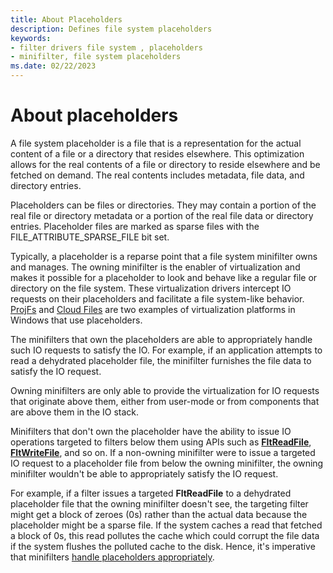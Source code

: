 ```yaml
---
title: About Placeholders
description: Defines file system placeholders
keywords:
- filter drivers file system , placeholders
- minifilter, file system placeholders
ms.date: 02/22/2023
---
```


# About placeholders

A file system placeholder is a file that is a representation for the actual content of a file or a directory that resides elsewhere. This optimization allows for the real contents of a file or directory to reside elsewhere and be fetched on demand. The real contents includes metadata, file data, and directory entries.

Placeholders can be files or directories. They may contain a portion of the real file or directory metadata or a portion of the real file data or directory entries. Placeholder files are marked as sparse files with the FILE_ATTRIBUTE_SPARSE_FILE bit set.  

Typically, a placeholder is a reparse point that a file system minifilter owns and manages. The owning minifilter is the enabler of virtualization and makes it possible for a placeholder to look and behave like a regular file or directory on the file system. These virtualization drivers intercept IO requests on their placeholders and facilitate a file system-like behavior.  [ProjFs](/windows/win32/projfs/projected-file-system) and [Cloud Files](/windows/win32/cfapi/cloud-files-api-portal) are two examples of virtualization platforms in Windows that use placeholders.  

The minifilters that own the placeholders are able to appropriately handle such IO requests to satisfy the IO. For example, if an application attempts to read a dehydrated placeholder file, the minifilter furnishes the file data to satisfy the IO request.

Owning minifilters are only able to provide the virtualization for IO requests that originate above them, either from user-mode or from components that are above them in the IO stack.

Minifilters that don't own the placeholder have the ability to issue IO operations targeted to filters below them using APIs such as [**FltReadFile**](/windows-hardware/drivers/ddi/fltkernel/nf-fltkernel-fltreadfile), [**FltWriteFile**](/windows-hardware/drivers/ddi/fltkernel/nf-fltkernel-fltwritefile), and so on. If a non-owning minifilter were to issue a targeted IO request to a placeholder file from below the owning minifilter, the owning minifilter wouldn't be able to appropriately satisfy the IO request.

For example, if a filter issues a targeted **FltReadFile** to a dehydrated placeholder file that the owning minifilter doesn't see, the targeting filter might get a block of zeroes (0s) rather than the actual data because the placeholder might be a sparse file. If the system caches a read that fetched a block of 0s, this read pollutes the cache which could corrupt the file data if the system flushes the polluted cache to the disk. Hence, it's imperative that minifilters [handle placeholders appropriately](placeholders_guidance.md).
